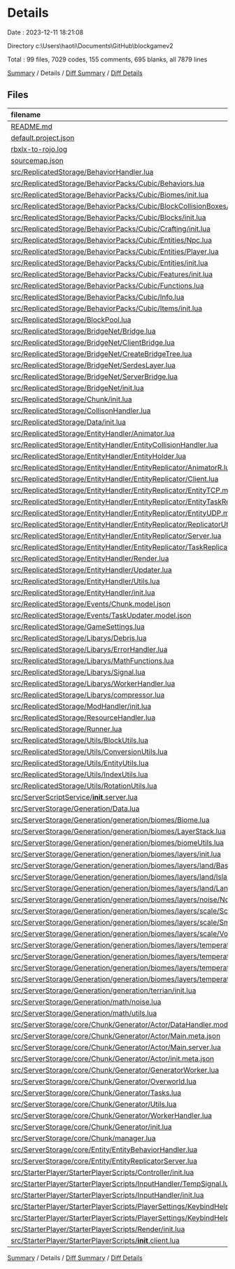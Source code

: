 # Details

Date : 2023-12-11 18:21:08

Directory c:\\Users\\haoti\\Documents\\GitHub\\blockgamev2

Total : 99 files,  7029 codes, 155 comments, 695 blanks, all 7879 lines

[Summary](results.md) / Details / [Diff Summary](diff.md) / [Diff Details](diff-details.md)

## Files
| filename | language | code | comment | blank | total |
| :--- | :--- | ---: | ---: | ---: | ---: |
| [README.md](/README.md) | Markdown | 12 | 0 | 5 | 17 |
| [default.project.json](/default.project.json) | JSON | 48 | 0 | 0 | 48 |
| [rbxlx-to-rojo.log](/rbxlx-to-rojo.log) | Log | 2 | 0 | 1 | 3 |
| [sourcemap.json](/sourcemap.json) | JSON | 1 | 0 | 0 | 1 |
| [src/ReplicatedStorage/BehaviorHandler.lua](/src/ReplicatedStorage/BehaviorHandler.lua) | Lua | 99 | 1 | 5 | 105 |
| [src/ReplicatedStorage/BehaviorPacks/Cubic/Behaviors.lua](/src/ReplicatedStorage/BehaviorPacks/Cubic/Behaviors.lua) | Lua | 15 | 1 | 1 | 17 |
| [src/ReplicatedStorage/BehaviorPacks/Cubic/Biomes/init.lua](/src/ReplicatedStorage/BehaviorPacks/Cubic/Biomes/init.lua) | Lua | 16 | 0 | 1 | 17 |
| [src/ReplicatedStorage/BehaviorPacks/Cubic/BlockCollisionBoxes/init.lua](/src/ReplicatedStorage/BehaviorPacks/Cubic/BlockCollisionBoxes/init.lua) | Lua | 20 | 0 | 1 | 21 |
| [src/ReplicatedStorage/BehaviorPacks/Cubic/Blocks/init.lua](/src/ReplicatedStorage/BehaviorPacks/Cubic/Blocks/init.lua) | Lua | 1 | 0 | 0 | 1 |
| [src/ReplicatedStorage/BehaviorPacks/Cubic/Crafting/init.lua](/src/ReplicatedStorage/BehaviorPacks/Cubic/Crafting/init.lua) | Lua | 50 | 0 | 6 | 56 |
| [src/ReplicatedStorage/BehaviorPacks/Cubic/Entities/Npc.lua](/src/ReplicatedStorage/BehaviorPacks/Cubic/Entities/Npc.lua) | Lua | 32 | 0 | 4 | 36 |
| [src/ReplicatedStorage/BehaviorPacks/Cubic/Entities/Player.lua](/src/ReplicatedStorage/BehaviorPacks/Cubic/Entities/Player.lua) | Lua | 30 | 0 | 3 | 33 |
| [src/ReplicatedStorage/BehaviorPacks/Cubic/Entities/init.lua](/src/ReplicatedStorage/BehaviorPacks/Cubic/Entities/init.lua) | Lua | 28 | 0 | 5 | 33 |
| [src/ReplicatedStorage/BehaviorPacks/Cubic/Features/init.lua](/src/ReplicatedStorage/BehaviorPacks/Cubic/Features/init.lua) | Lua | 70 | 1 | 2 | 73 |
| [src/ReplicatedStorage/BehaviorPacks/Cubic/Functions.lua](/src/ReplicatedStorage/BehaviorPacks/Cubic/Functions.lua) | Lua | 2 | 1 | 1 | 4 |
| [src/ReplicatedStorage/BehaviorPacks/Cubic/Info.lua](/src/ReplicatedStorage/BehaviorPacks/Cubic/Info.lua) | Lua | 2 | 0 | 0 | 2 |
| [src/ReplicatedStorage/BehaviorPacks/Cubic/Items/init.lua](/src/ReplicatedStorage/BehaviorPacks/Cubic/Items/init.lua) | Lua | 1 | 0 | 0 | 1 |
| [src/ReplicatedStorage/BlockPool.lua](/src/ReplicatedStorage/BlockPool.lua) | Lua | 55 | 0 | 13 | 68 |
| [src/ReplicatedStorage/BridgeNet/Bridge.lua](/src/ReplicatedStorage/BridgeNet/Bridge.lua) | Lua | 19 | 0 | 2 | 21 |
| [src/ReplicatedStorage/BridgeNet/ClientBridge.lua](/src/ReplicatedStorage/BridgeNet/ClientBridge.lua) | Lua | 351 | 12 | 88 | 451 |
| [src/ReplicatedStorage/BridgeNet/CreateBridgeTree.lua](/src/ReplicatedStorage/BridgeNet/CreateBridgeTree.lua) | Lua | 45 | 0 | 13 | 58 |
| [src/ReplicatedStorage/BridgeNet/SerdesLayer.lua](/src/ReplicatedStorage/BridgeNet/SerdesLayer.lua) | Lua | 173 | 9 | 51 | 233 |
| [src/ReplicatedStorage/BridgeNet/ServerBridge.lua](/src/ReplicatedStorage/BridgeNet/ServerBridge.lua) | Lua | 636 | 24 | 126 | 786 |
| [src/ReplicatedStorage/BridgeNet/init.lua](/src/ReplicatedStorage/BridgeNet/init.lua) | Lua | 148 | 9 | 37 | 194 |
| [src/ReplicatedStorage/Chunk/init.lua](/src/ReplicatedStorage/Chunk/init.lua) | Lua | 46 | 1 | 5 | 52 |
| [src/ReplicatedStorage/CollisonHandler.lua](/src/ReplicatedStorage/CollisonHandler.lua) | Lua | 311 | 10 | 22 | 343 |
| [src/ReplicatedStorage/Data/init.lua](/src/ReplicatedStorage/Data/init.lua) | Lua | 57 | 0 | 0 | 57 |
| [src/ReplicatedStorage/EntityHandler/Animator.lua](/src/ReplicatedStorage/EntityHandler/Animator.lua) | Lua | 151 | 0 | 6 | 157 |
| [src/ReplicatedStorage/EntityHandler/EntityCollisionHandler.lua](/src/ReplicatedStorage/EntityHandler/EntityCollisionHandler.lua) | Lua | 301 | 3 | 11 | 315 |
| [src/ReplicatedStorage/EntityHandler/EntityHolder.lua](/src/ReplicatedStorage/EntityHandler/EntityHolder.lua) | Lua | 19 | 0 | 0 | 19 |
| [src/ReplicatedStorage/EntityHandler/EntityReplicator/AnimatorR.lua](/src/ReplicatedStorage/EntityHandler/EntityReplicator/AnimatorR.lua) | Lua | 81 | 0 | 0 | 81 |
| [src/ReplicatedStorage/EntityHandler/EntityReplicator/Client.lua](/src/ReplicatedStorage/EntityHandler/EntityReplicator/Client.lua) | Lua | 209 | 3 | 2 | 214 |
| [src/ReplicatedStorage/EntityHandler/EntityReplicator/EntityTCP.model.json](/src/ReplicatedStorage/EntityHandler/EntityReplicator/EntityTCP.model.json) | JSON | 3 | 0 | 1 | 4 |
| [src/ReplicatedStorage/EntityHandler/EntityReplicator/EntityTaskReplicator.lua](/src/ReplicatedStorage/EntityHandler/EntityReplicator/EntityTaskReplicator.lua) | Lua | 50 | 0 | 4 | 54 |
| [src/ReplicatedStorage/EntityHandler/EntityReplicator/EntityUDP.model.json](/src/ReplicatedStorage/EntityHandler/EntityReplicator/EntityUDP.model.json) | JSON | 3 | 0 | 1 | 4 |
| [src/ReplicatedStorage/EntityHandler/EntityReplicator/ReplicatorUtils.lua](/src/ReplicatedStorage/EntityHandler/EntityReplicator/ReplicatorUtils.lua) | Lua | 167 | 9 | 8 | 184 |
| [src/ReplicatedStorage/EntityHandler/EntityReplicator/Server.lua](/src/ReplicatedStorage/EntityHandler/EntityReplicator/Server.lua) | Lua | 3 | 0 | 0 | 3 |
| [src/ReplicatedStorage/EntityHandler/EntityReplicator/TaskReplicator.lua](/src/ReplicatedStorage/EntityHandler/EntityReplicator/TaskReplicator.lua) | Lua | 85 | 0 | 5 | 90 |
| [src/ReplicatedStorage/EntityHandler/Render.lua](/src/ReplicatedStorage/EntityHandler/Render.lua) | Lua | 156 | 1 | 5 | 162 |
| [src/ReplicatedStorage/EntityHandler/Updater.lua](/src/ReplicatedStorage/EntityHandler/Updater.lua) | Lua | 31 | 0 | 1 | 32 |
| [src/ReplicatedStorage/EntityHandler/Utils.lua](/src/ReplicatedStorage/EntityHandler/Utils.lua) | Lua | 181 | 8 | 6 | 195 |
| [src/ReplicatedStorage/EntityHandler/init.lua](/src/ReplicatedStorage/EntityHandler/init.lua) | Lua | 351 | 17 | 11 | 379 |
| [src/ReplicatedStorage/Events/Chunk.model.json](/src/ReplicatedStorage/Events/Chunk.model.json) | JSON | 3 | 0 | 0 | 3 |
| [src/ReplicatedStorage/Events/TaskUpdater.model.json](/src/ReplicatedStorage/Events/TaskUpdater.model.json) | JSON | 3 | 0 | 1 | 4 |
| [src/ReplicatedStorage/GameSettings.lua](/src/ReplicatedStorage/GameSettings.lua) | Lua | 15 | 1 | 2 | 18 |
| [src/ReplicatedStorage/Libarys/Debris.lua](/src/ReplicatedStorage/Libarys/Debris.lua) | Lua | 53 | 0 | 0 | 53 |
| [src/ReplicatedStorage/Libarys/ErrorHandler.lua](/src/ReplicatedStorage/Libarys/ErrorHandler.lua) | Lua | 10 | 0 | 0 | 10 |
| [src/ReplicatedStorage/Libarys/MathFunctions.lua](/src/ReplicatedStorage/Libarys/MathFunctions.lua) | Lua | 184 | 3 | 8 | 195 |
| [src/ReplicatedStorage/Libarys/Signal.lua](/src/ReplicatedStorage/Libarys/Signal.lua) | Lua | 58 | 2 | 16 | 76 |
| [src/ReplicatedStorage/Libarys/WorkerHandler.lua](/src/ReplicatedStorage/Libarys/WorkerHandler.lua) | Lua | 62 | 6 | 7 | 75 |
| [src/ReplicatedStorage/Libarys/compressor.lua](/src/ReplicatedStorage/Libarys/compressor.lua) | Lua | 169 | 2 | 12 | 183 |
| [src/ReplicatedStorage/ModHandler/init.lua](/src/ReplicatedStorage/ModHandler/init.lua) | Lua | 223 | 9 | 29 | 261 |
| [src/ReplicatedStorage/ResourceHandler.lua](/src/ReplicatedStorage/ResourceHandler.lua) | Lua | 68 | 0 | 6 | 74 |
| [src/ReplicatedStorage/Runner.lua](/src/ReplicatedStorage/Runner.lua) | Lua | 38 | 0 | 3 | 41 |
| [src/ReplicatedStorage/Utils/BlockUtils.lua](/src/ReplicatedStorage/Utils/BlockUtils.lua) | Lua | 41 | 0 | 18 | 59 |
| [src/ReplicatedStorage/Utils/ConversionUtils.lua](/src/ReplicatedStorage/Utils/ConversionUtils.lua) | Lua | 25 | 4 | 7 | 36 |
| [src/ReplicatedStorage/Utils/EntityUtils.lua](/src/ReplicatedStorage/Utils/EntityUtils.lua) | Lua | 1 | 0 | 0 | 1 |
| [src/ReplicatedStorage/Utils/IndexUtils.lua](/src/ReplicatedStorage/Utils/IndexUtils.lua) | Lua | 104 | 0 | 9 | 113 |
| [src/ReplicatedStorage/Utils/RotationUtils.lua](/src/ReplicatedStorage/Utils/RotationUtils.lua) | Lua | 179 | 0 | 0 | 179 |
| [src/ServerScriptService/__init__.server.lua](/src/ServerScriptService/__init__.server.lua) | Lua | 25 | 0 | 1 | 26 |
| [src/ServerStorage/Generation/Data.lua](/src/ServerStorage/Generation/Data.lua) | Lua | 29 | 0 | 11 | 40 |
| [src/ServerStorage/Generation/generation/biomes/Biome.lua](/src/ServerStorage/Generation/generation/biomes/Biome.lua) | Lua | 13 | 1 | 4 | 18 |
| [src/ServerStorage/Generation/generation/biomes/LayerStack.lua](/src/ServerStorage/Generation/generation/biomes/LayerStack.lua) | Lua | 9 | 0 | 1 | 10 |
| [src/ServerStorage/Generation/generation/biomes/biomeUtils.lua](/src/ServerStorage/Generation/generation/biomes/biomeUtils.lua) | Lua | 65 | 0 | 5 | 70 |
| [src/ServerStorage/Generation/generation/biomes/layers/init.lua](/src/ServerStorage/Generation/generation/biomes/layers/init.lua) | Lua | 57 | 0 | 0 | 57 |
| [src/ServerStorage/Generation/generation/biomes/layers/land/BaseLandLayer.lua](/src/ServerStorage/Generation/generation/biomes/layers/land/BaseLandLayer.lua) | Lua | 10 | 0 | 1 | 11 |
| [src/ServerStorage/Generation/generation/biomes/layers/land/IslandLayer.lua](/src/ServerStorage/Generation/generation/biomes/layers/land/IslandLayer.lua) | Lua | 18 | 0 | 1 | 19 |
| [src/ServerStorage/Generation/generation/biomes/layers/land/LandLayer.lua](/src/ServerStorage/Generation/generation/biomes/layers/land/LandLayer.lua) | Lua | 30 | 0 | 0 | 30 |
| [src/ServerStorage/Generation/generation/biomes/layers/noise/NoiseLayer.lua](/src/ServerStorage/Generation/generation/biomes/layers/noise/NoiseLayer.lua) | Lua | 14 | 0 | 2 | 16 |
| [src/ServerStorage/Generation/generation/biomes/layers/scale/ScaleLayer.lua](/src/ServerStorage/Generation/generation/biomes/layers/scale/ScaleLayer.lua) | Lua | 42 | 0 | 10 | 52 |
| [src/ServerStorage/Generation/generation/biomes/layers/scale/SmoothScaleLayer.lua](/src/ServerStorage/Generation/generation/biomes/layers/scale/SmoothScaleLayer.lua) | Lua | 21 | 0 | 3 | 24 |
| [src/ServerStorage/Generation/generation/biomes/layers/scale/VoronoiLayer.lua](/src/ServerStorage/Generation/generation/biomes/layers/scale/VoronoiLayer.lua) | Lua | 10 | 0 | 2 | 12 |
| [src/ServerStorage/Generation/generation/biomes/layers/temperature/ColdLayer.lua](/src/ServerStorage/Generation/generation/biomes/layers/temperature/ColdLayer.lua) | Lua | 18 | 0 | 3 | 21 |
| [src/ServerStorage/Generation/generation/biomes/layers/temperature/CoolLayer.lua](/src/ServerStorage/Generation/generation/biomes/layers/temperature/CoolLayer.lua) | Lua | 13 | 0 | 2 | 15 |
| [src/ServerStorage/Generation/generation/biomes/layers/temperature/SpecialLayer.lua](/src/ServerStorage/Generation/generation/biomes/layers/temperature/SpecialLayer.lua) | Lua | 15 | 0 | 3 | 18 |
| [src/ServerStorage/Generation/generation/biomes/layers/temperature/WarmLayer.lua](/src/ServerStorage/Generation/generation/biomes/layers/temperature/WarmLayer.lua) | Lua | 16 | 0 | 3 | 19 |
| [src/ServerStorage/Generation/generation/terrian/init.lua](/src/ServerStorage/Generation/generation/terrian/init.lua) | Lua | 46 | 1 | 6 | 53 |
| [src/ServerStorage/Generation/math/noise.lua](/src/ServerStorage/Generation/math/noise.lua) | Lua | 39 | 0 | 5 | 44 |
| [src/ServerStorage/Generation/math/utils.lua](/src/ServerStorage/Generation/math/utils.lua) | Lua | 55 | 0 | 7 | 62 |
| [src/ServerStorage/core/Chunk/Generator/Actor/DataHandler.model.json](/src/ServerStorage/core/Chunk/Generator/Actor/DataHandler.model.json) | JSON | 3 | 0 | 0 | 3 |
| [src/ServerStorage/core/Chunk/Generator/Actor/Main.meta.json](/src/ServerStorage/core/Chunk/Generator/Actor/Main.meta.json) | JSON | 5 | 0 | 0 | 5 |
| [src/ServerStorage/core/Chunk/Generator/Actor/Main.server.lua](/src/ServerStorage/core/Chunk/Generator/Actor/Main.server.lua) | Lua | 11 | 0 | 2 | 13 |
| [src/ServerStorage/core/Chunk/Generator/Actor/init.meta.json](/src/ServerStorage/core/Chunk/Generator/Actor/init.meta.json) | JSON | 3 | 0 | 0 | 3 |
| [src/ServerStorage/core/Chunk/Generator/GeneratorWorker.lua](/src/ServerStorage/core/Chunk/Generator/GeneratorWorker.lua) | Lua | 63 | 4 | 7 | 74 |
| [src/ServerStorage/core/Chunk/Generator/Overworld.lua](/src/ServerStorage/core/Chunk/Generator/Overworld.lua) | Lua | 35 | 1 | 11 | 47 |
| [src/ServerStorage/core/Chunk/Generator/Tasks.lua](/src/ServerStorage/core/Chunk/Generator/Tasks.lua) | Lua | 181 | 1 | 6 | 188 |
| [src/ServerStorage/core/Chunk/Generator/Utils.lua](/src/ServerStorage/core/Chunk/Generator/Utils.lua) | Lua | 22 | 0 | 0 | 22 |
| [src/ServerStorage/core/Chunk/Generator/WorkerHandler.lua](/src/ServerStorage/core/Chunk/Generator/WorkerHandler.lua) | Lua | 61 | 0 | 6 | 67 |
| [src/ServerStorage/core/Chunk/Generator/init.lua](/src/ServerStorage/core/Chunk/Generator/init.lua) | Lua | 36 | 0 | 0 | 36 |
| [src/ServerStorage/core/Chunk/manager.lua](/src/ServerStorage/core/Chunk/manager.lua) | Lua | 10 | 0 | 2 | 12 |
| [src/ServerStorage/core/Entity/EntityBehaviorHandler.lua](/src/ServerStorage/core/Entity/EntityBehaviorHandler.lua) | Lua | 106 | 0 | 2 | 108 |
| [src/ServerStorage/core/Entity/EntityReplicatorServer.lua](/src/ServerStorage/core/Entity/EntityReplicatorServer.lua) | Lua | 236 | 6 | 4 | 246 |
| [src/StarterPlayer/StarterPlayerScripts/Controller/init.lua](/src/StarterPlayer/StarterPlayerScripts/Controller/init.lua) | Lua | 71 | 0 | 2 | 73 |
| [src/StarterPlayer/StarterPlayerScripts/InputHandler/TempSignal.lua](/src/StarterPlayer/StarterPlayerScripts/InputHandler/TempSignal.lua) | Lua | 41 | 0 | 3 | 44 |
| [src/StarterPlayer/StarterPlayerScripts/InputHandler/init.lua](/src/StarterPlayer/StarterPlayerScripts/InputHandler/init.lua) | Lua | 140 | 0 | 2 | 142 |
| [src/StarterPlayer/StarterPlayerScripts/PlayerSettings/KeybindHelper/DeafultKeys.lua](/src/StarterPlayer/StarterPlayerScripts/PlayerSettings/KeybindHelper/DeafultKeys.lua) | Lua | 34 | 3 | 3 | 40 |
| [src/StarterPlayer/StarterPlayerScripts/PlayerSettings/KeybindHelper/init.lua](/src/StarterPlayer/StarterPlayerScripts/PlayerSettings/KeybindHelper/init.lua) | Lua | 87 | 0 | 0 | 87 |
| [src/StarterPlayer/StarterPlayerScripts/Render/init.lua](/src/StarterPlayer/StarterPlayerScripts/Render/init.lua) | Lua | 28 | 0 | 2 | 30 |
| [src/StarterPlayer/StarterPlayerScripts/__init__.client.lua](/src/StarterPlayer/StarterPlayerScripts/__init__.client.lua) | Lua | 14 | 1 | 2 | 17 |

[Summary](results.md) / Details / [Diff Summary](diff.md) / [Diff Details](diff-details.md)